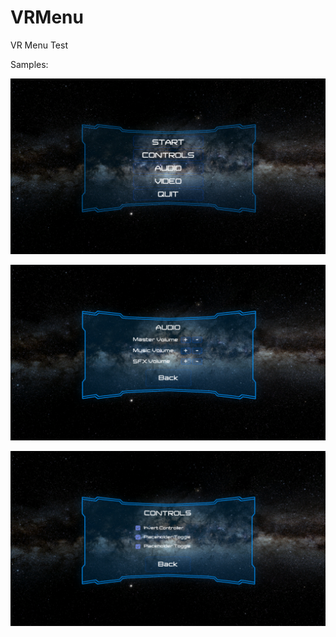 # VRMenu
VR Menu Test

Samples:

![Main Menu](https://github.com/tmcarmichael/VRMenu/blob/master/SamplePhotos/menu1.PNG)

![Audio Menu](https://github.com/tmcarmichael/VRMenu/blob/master/SamplePhotos/menu2.PNG)

![Controls Menu](https://github.com/tmcarmichael/VRMenu/blob/master/SamplePhotos/menu3.PNG)
